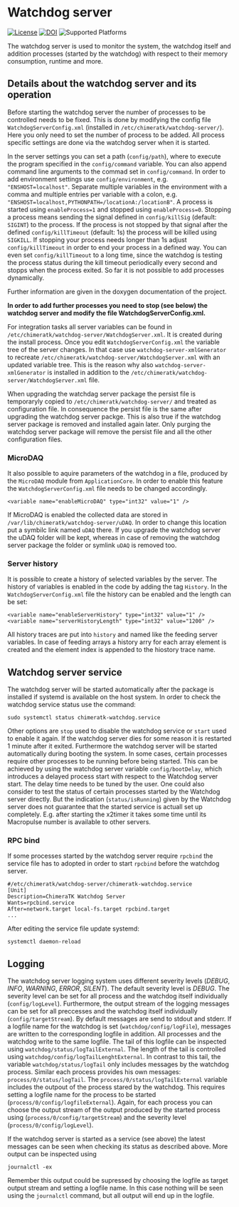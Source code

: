 # Watchdog server
[![License](https://img.shields.io/badge/license-LGPLv3-blue.svg)](https://www.gnu.org/licenses/lgpl-3.0.html)
[![DOI](https://rodare.hzdr.de/badge/DOI/10.14278/rodare.3259.svg)](https://doi.org/10.14278/rodare.3259)
![Supported Platforms][api-platforms]

[api-platforms]: https://img.shields.io/badge/platforms-linux%20-blue.svg "Supported Platforms"

The watchdog server is used to monitor the system, the watchdog itself and addition processes (started by the watchdog) with respect to their memory consumption, runtime and more.

## Details about the watchdog server and its operation

Before starting the watchdog server the number of processes to be controlled needs to be fixed. This is done by modifying the config file `WatchdogServerConfig.xml` (installed in `/etc/chimeratk/watchdog-server/`). 
Here you only need to set the number of process to be added. All process specific settings are done via the watchdog server when it is started.
 
In the server settings you can set a path (`config/path`), where to execute the program specified in the `config/command` variable. You can also append command line arguments to the commad set in `config/command`. In order to add environment settings use `config/environment`, e.g. `"ENSHOST=localhost"`. Separate multiple variables in the environment with a comma and multiple entries per variable with a colon, e.g. `"ENSHOST=localhost,PYTHONPATH=/locationA:/locationB"`. A process is started using `enableProcess=1` and stopped using  `enableProcess=0`. Stopping a process means sending the signal defined in `config/killSig` (default: `SIGINT`) to the process. If the process is not stopped by that signal after the defined `config/killTimeout` (default: 1s) the process will be killed using `SIGKILL`. If stopping your process needs longer than 1s adjust `config/killTimeout` in order to end your process in a defined way. You can even set `config/killTimeout` to a long time, since the watchdog is testing the process status during the kill timeout periodically every second and stopps when the process exited.
So far it is not possible to add processes dynamically. 

Further information are given in the doxygen documentation of the project.

**In order to add further processes you need to stop (see below) the watchdog server and modify the file  WatchdogServerConfig.xml.**

For integration tasks all server variables can be found in `/etc/chimeratk/watchdog-server/WatchdogServer.xml`. 
It is created during the install process. Once you edit `WatchdogServerConfig.xml` the variable tree of the server changes. In that case use `watchdog-server-xmlGenerator` to recreate `/etc/chimeratk/watchdog-server/WatchdogServer.xml` with an updated variable tree.
This is the reason why also `watchdog-server-xmlGenerator` is installed in addition to the  `/etc/chimeratk/watchdog-server/WatchdogServer.xml` file.

When upgrading the watchdag server package the persist file is temporaryly copied to `/etc/chimeratk/watchdog-server/` and treated as configuration file. In consequence the persist file is the same after upgrading the watchdog server packge. This is also true if the watchdog server package is removed and installed again later. Only purging the watchdog server package will remove the persist file and all the other configuration files.

### MicroDAQ

It also possible to aquire parameters of the watchdog in a file, produced by the `MicroDAQ` module from `ApplicationCore`. In order to enable this feature the  `WatchdogServerConfig.xml` file needs to be changed accordingly.

    <variable name="enableMicroDAQ" type="int32" value="1" />
    
If MicroDAQ is enabled the collected data are stored in `/var/lib/chimeratk/watchdog-server/uDAQ`. In order to change this location put a symbilc link named `uDAQ` there. If you upgrade the watchdog server the uDAQ folder will be kept, whereas in case of removing the watchdog server package the folder or symlink `uDAQ` is removed too.

### Server history

It is possible to create a history of selected variables by the server. The history of variables is enabled in the code by adding the tag `History`. In the `WatchdogServerConfig.xml` file the history can be enabled and the length can be set:

    <variable name="enableServerHistory" type="int32" value="1" />
    <variable name="serverHistoryLength" type="int32" value="1200" /> 
    
All history traces are put into `history` and named like the feeding server variables. In case of feeding arrays a history arry for each array element is created and the element
index is appended to the hiostory trace name.

## Watchdog server service
The watchdog server will be started automatically after the package is installed if systemd is available on the host system. 
In order to check the watchdog service status use the command:
    
    sudo systemctl status chimeratk-watchdog.service

Other options are `stop` used to disable the watchdog service or `start` used to enable it again. If the watchdog server dies for some reason it is restarted 1 minute after it exited. Furthermore the watchdog server will be started automatically during booting the system. In some cases, certain processes require other processes to be running before being started. This can be achieved by using the watchdog server variable `config/bootDelay`, which introduces a delayed process start with respect to the Watchdog server start. The delay time needs to be tuned by the user. One could also consider to test the status of certain processes started by the Watchdog server directly. But the indication (`status/isRunning`) given by the Watchdog server does not guarantee that the started service is actuall set up completely. E.g. after starting the x2timer it takes some time until its Macropulse number is available to other servers.  

### RPC bind 
If some processes started by the watchdog server require `rpcbind` the service file has to adopted in order to start `rpcbind` before the watchdog server.

    #/etc/chimeratk/watchdog-server/chimeratk-watchdog.service
    [Unit]
    Description=ChimeraTK Watchdog Server
    Wants=rpcbind.service
    After=network.target local-fs.target rpcbind.target
    ...

After editing the service file update systemd:

    systemctl daemon-reload

## Logging
The watchdog server logging system uses different severity levels (*DEBUG*, *INFO*, *WARNING*, *ERROR*, *SILENT*). The default severity level is *DEBUG*. The severity level can be set for all process and the watchdog itself individually (`config/logLevel`). Furthermore, the output stream of the logging messages can be set for all preccesses and the watchdog itself individually (`config/targetStream`). By default messages are send to stdout and stderr. If a logfile name for the watchdog is set (`watchdog/config/logFile`), messages are written to the corresponding logfile in addition. All processes and the watchdog write to the same logfile. The tail of this logfile can be inspected using `watchdog/status/logTailExternal`. The length of the tail is controlled using `watchdog/config/logTailLenghtExternal`. In contrast to this tail, the variable `watchdog/status/logTail` only includes messages by the watchdog process. Similar each process provides his own messages: `process/0/status/logTail`. The `process/0/status/logTailExternal` variable includes the outpout of the process stared by the watchdog. This requires setting a logfile name for the process to be started (`process/0/config/logfileExternal`). Again, for each process you can choose the output stream of the output produced by the started process using (`process/0/config/targetStream`) and the severity level (`process/0/config/logLevel`).

If the watchdog server is started as a service (see above) the latest messages can be seen when checking its status as described above. More output can be inspected using

    journalctl -ex
    
Remember this output could be supressed by choosing the logfile as target output stream and setting a logfile name. In this case nothing will be seen using the `journalctl` command, but all output will end up in the logfile. 
   

 

